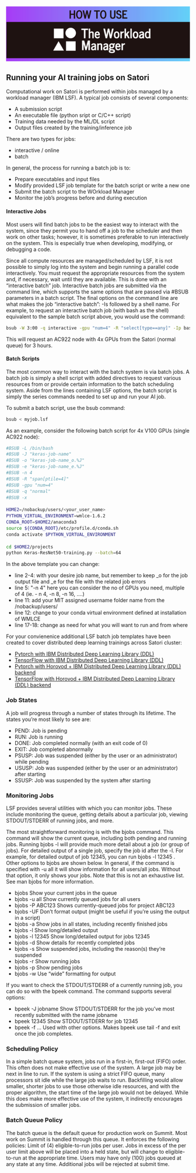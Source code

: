 ![Satori](images/lsf.png)
## Running your AI training jobs on Satori

Computational work on Satori is performed within jobs managed by a workload manager (IBM LSF). A typical job consists of several components:
- A submission script
- An executable file (python sript or C/C++ script)
- Training data needed by the ML/DL script
- Output files created by the training/inference job

There are two types for jobs:
- interactive / online
- batch 

In general, the process for running a batch job is to:
- Prepare executables and input files
- Modify provided LSF job template for the batch script or write a new one
- Submit the batch script to the WOrkload Manager
- Monitor the job’s progress before and during execution


#### Interactive Jobs
Most users will find batch jobs to be the easiest way to interact with the system, since they permit you to hand off a job to the scheduler and then work on other tasks; however, it is sometimes preferable to run interactively on the system. This is especially true when developing, modifying, or debugging a code.

Since all compute resources are managed/scheduled by LSF, it is not possible to simply log into the system and begin running a parallel code interactively. You must request the appropriate resources from the system and, if necessary, wait until they are available. This is done with an “interactive batch” job. Interactive batch jobs are submitted via the command line, which supports the same options that are passed via #BSUB parameters in a batch script. The final options on the command line are what makes the job “interactive batch”: -Is followed by a shell name. 
For example, to request an interactive batch job (with bash as the shell) equivalent to the sample batch script above, you would use the command:

```bash
bsub -W 3:00 -q interactive -gpu "num=4" -R "select[type==any]" -Ip bash
```
This will request an AC922 node with 4x GPUs from the Satori (normal queue) for 3 hours.


#### Batch Scripts
The most common way to interact with the batch system is via batch jobs. A batch job is simply a shell script with added directives to request various resources from or provide certain information to the batch scheduling system. Aside from the lines containing LSF options, the batch script is simply the series commands needed to set up and run your AI job.

To submit a batch script, use the bsub command:
```bash
bsub < myjob.lsf
```
As an example, consider the following batch script for 4x V100 GPUs (single AC922 node):
```bash
#BSUB -L /bin/bash
#BSUB -J "keras-job-name"
#BSUB -o "keras-job-name_o.%J"
#BSUB -e "keras-job-name_e.%J"
#BSUB -n 4
#BSUB -R "span[ptile=4]"
#BSUB -gpu "num=4"
#BSUB -q "normal"
#BSUB -x

HOME2=/nobackup/users/<your_user_name>
PYTHON_VIRTUAL_ENVIRONMENT=wmlce-1.6.2
CONDA_ROOT=$HOME2/anaconda3
source ${CONDA_ROOT}/etc/profile.d/conda.sh
conda activate $PYTHON_VIRTUAL_ENVIRONMENT

cd $HOME2/projects
python Keras-ResNet50-training.py --batch=64
```

In the above template you can change:
- line 2-4: with your desire job name, but remember to keep _o for the job output file and _e for the file with the related job errors
- line 5: "-n 4" here you can consider the no of GPUs you need, multiple of 4 (ie. - n 4, -n 8, -n 16, ....)
- line 11: add your MIT assigned username folder name from the /nobackup/users/
- line 12: change to your conda virtual environment defined at installation of WMLCE
- line 17-18: change as need for what you will want to run and from where

For your convienenice additional LSF batch job templates have been created to cover distributed deep learning trainings across Satori cluster:
- [Pytorch with IBM Distributed Deep Learning Library (DDL)](https://github.com/mit-satori/getting-started/blob/master/lsf-templates/template-pytorch-multinode.lsf)
- [TensorFlow with IBM Distributed Deep Learning Library (DDL)](https://github.com/mit-satori/getting-started/blob/master/lsf-templates/template-tf-multinode.lsf)
- [Pytorch with Horovod + IBM Distributed Deep Learning Library (DDL) backend](https://github.com/mit-satori/getting-started/blob/master/lsf-templates/template-pytorch-horovod-multinode.lsf)
- [TensorFlow with Horovod + IBM Distributed Deep Learning Library (DDL) backend](https://github.com/mit-satori/getting-started/blob/master/lsf-templates/template-tf-horovod-multinode.lsf)


### Job States
A job will progress through a number of states through its lifetime. The states you’re most likely to see are:
- PEND:	Job is pending
- RUN:	Job is running
- DONE:	Job completed normally (with an exit code of 0)
- EXIT:	Job completed abnormally
- PSUSP:	Job was suspended (either by the user or an administrator) while pending
- USUSP:	Job was suspended (either by the user or an administrator) after starting
- SSUSP:	Job was suspended by the system after starting

### Monitoring Jobs
LSF provides several utilities with which you can monitor jobs. These include monitoring the queue, getting details about a particular job, viewing STDOUT/STDERR of running jobs, and more.

The most straightforward monitoring is with the bjobs command. This command will show the current queue, including both pending and running jobs. Running bjobs -l will provide much more detail about a job (or group of jobs). For detailed output of a single job, specify the job id after the -l. For example, for detailed output of job 12345, you can run bjobs -l 12345 . Other options to bjobs are shown below. In general, if the command is specified with -u all it will show information for all users/all jobs. Without that option, it only shows your jobs. Note that this is not an exhaustive list. See man bjobs for more information.

- bjobs	          Show your current jobs in the queue
- bjobs -u all	  Show currently queued jobs for all users
- bjobs -P        ABC123	Shows currently-queued jobs for project ABC123
- bjobs -UF	      Don’t format output (might be useful if you’re using the output in a script)
- bjobs -a	      Show jobs in all states, including recently finished jobs
- bjobs -l	      Show long/detailed output
- bjobs -l 12345	Show long/detailed output for jobs 12345
- bjobs -d	      Show details for recently completed jobs
- bjobs -s	      Show suspended jobs, including the reason(s) they’re suspended
- bjobs -r	      Show running jobs
- bjobs -p	      Show pending jobs
- bjobs -w	      Use “wide” formatting for output

If you want to check the STDOUT/STDERR of a currently running job, you can do so with the bpeek command. The command supports several options:
- bpeek -J jobname	Show STDOUT/STDERR for the job you’ve most recently submitted with the name jobname
- bpeek 12345	      Show STDOUT/STDERR for job 12345
- bpeek -f ...	    Used with other options. Makes bpeek use tail -f and exit once the job completes.

### Scheduling Policy
In a simple batch queue system, jobs run in a first-in, first-out (FIFO) order. This often does not make effective use of the system. A large job may be next in line to run. If the system is using a strict FIFO queue, many processors sit idle while the large job waits to run. Backfilling would allow smaller, shorter jobs to use those otherwise idle resources, and with the proper algorithm, the start time of the large job would not be delayed. While this does make more effective use of the system, it indirectly encourages the submission of smaller jobs.

### Batch Queue Policy
The batch queue is the default queue for production work on Summit. Most work on Summit is handled through this queue. It enforces the following policies:
Limit of (4) eligible-to-run jobs per user.
Jobs in excess of the per user limit above will be placed into a held state, but will change to eligible-to-run at the appropriate time.
Users may have only (100) jobs queued at any state at any time. Additional jobs will be rejected at submit time.
